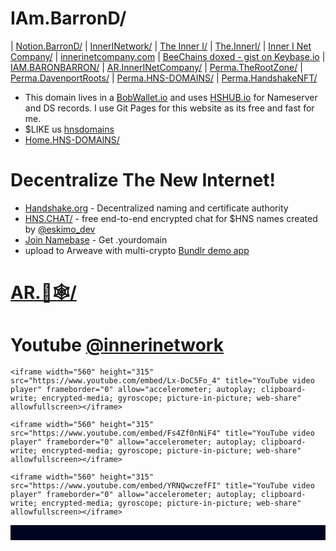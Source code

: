 # IAm.BarronD/ 

| [Notion.BarronD/](http://notion.barrond.hns.to/) | [InnerINetwork/](http://innerinetwork.hns.to/) | [The Inner I/](http://theinneri.hns.to/) | [The.InnerI/](http://the.inneri/) | [Inner I Net Company/](http://shapereality.innerinetcompany.hns.to/) | [innerinetcompany.com](https://innerinetcompany.com/) | [BeeChains doxed - gist on Keybase.io](https://gist.github.com/BeeChains/6b760437185cfb23e73b2520f7c495b6) | [IAM.BARONBARRON/](http://iam.baronbarron.hns.to/) | [AR.InnerINetCompany/](http://ar.innerinetcompany.hns.to/) | [Perma.TheRootZone/](http://perma.therootzone.hns.to/) | [Perma.DavenportRoots/](http://perma.davenportroots.hns.to/) | [Perma.HNS-DOMAINS/](http://perma.hns-domains.hns.to/) | [Perma.HandshakeNFT/](http://perma.handshakenft.hns.to/)
- This domain lives in a [BobWallet.io](https://bobwallet.io/) and uses [HSHUB.io](https://hshub.io/) for Nameserver and DS records. I use Git Pages for this website as its free and fast for me.
- $LIKE us [hnsdomains](https://liker.land/hnsdomains/civic)
- [Home.HNS-DOMAINS/](https://home.hns-domains.hns.to/)

# Decentralize The New Internet!
- [Handshake.org](https://handshake.org/) - Decentralized naming and certificate authority
- [HNS.CHAT/](https://hns.chat/) - free end-to-end encrypted chat for $HNS names created by [@eskimo_dev](https://twitter.com/eskimo_dev)
- [Join Namebase](https://www.namebase.io/register/o5muhq) - Get .yourdomain 
- upload to Arweave with multi-crypto [Bundlr demo app](https://demo.bundlr.network/)
<title>LikeCoin button SDK demo</title>


<div class="likecoin-embed likecoin-button" data-liker-id="hnsdomains" data-href="https://liker.land/hnsdomains/"></div>
<script src="https://static.like.co/sdk/v1/button.js"></script>

# [AR.🐘🕸/](http://ar.🐘🕸.hns.to/)
# Youtube [@innerinetwork](https://www.youtube.com/@innerinetwork/featured)

	<iframe width="560" height="315" src="https://www.youtube.com/embed/Lx-DoC5Fo_4" title="YouTube video player" frameborder="0" allow="accelerometer; autoplay; clipboard-write; encrypted-media; gyroscope; picture-in-picture; web-share" allowfullscreen></iframe>
	
	<iframe width="560" height="315" src="https://www.youtube.com/embed/Fs4Zf0nNiF4" title="YouTube video player" frameborder="0" allow="accelerometer; autoplay; clipboard-write; encrypted-media; gyroscope; picture-in-picture; web-share" allowfullscreen></iframe>
	
	<iframe width="560" height="315" src="https://www.youtube.com/embed/YRNQwczefFI" title="YouTube video player" frameborder="0" allow="accelerometer; autoplay; clipboard-write; encrypted-media; gyroscope; picture-in-picture; web-share" allowfullscreen></iframe>
	
<div>
 <script>
var letterB = document.createElement('div');
letterB.innerHTML = 'B';
letterB.style.fontSize = '100px';
letterB.style.position = 'absolute';
letterB.style.top = '50%';
letterB.style.left = '50%';
letterB.style.marginTop = '-50px';
letterB.style.marginLeft = '-50px';
document.body.appendChild(letterB);
var toggle = true;
setInterval(function() {
  if (toggle) {
    letterB.style.display = 'none';
  } else {
    letterB.style.display = 'block';
  }
  toggle = !toggle;
}, 1000);
</script>
<div>
	<div align="center">
<marquee direction="left" scrollamount="3" scrolldelay="2" behavior="left" width="100%" bgcolor="#020320">
AR.🐘🕸/ 
